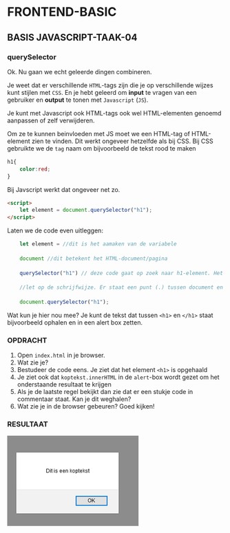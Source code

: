 # FRONTEND-BASIC

## BASIS JAVASCRIPT-TAAK-04

### querySelector

Ok. Nu gaan we echt geleerde dingen combineren.

Je weet dat er verschillende `HTML`-tags zijn die je op verschillende wijzes kunt stijlen met `CSS`. En je hebt geleerd om __input__ te vragen van een gebruiker en __output__ te tonen met `Javascript` (`JS`).

Je kunt met Javascript ook HTML-tags ook wel HTML-elementen genoemd aanpassen of zelf verwijderen.

Om ze te kunnen beinvloeden met JS moet we een HTML-tag of HTML-element zien te vinden. Dit werkt ongeveer hetzelfde als bij CSS. Bij CSS gebruikte we de `tag` naam om bijvoorbeeld de tekst rood te maken

```css
h1{
    color:red;
}
```

Bij Javscript werkt dat ongeveer net zo.

```html
<script>
    let element = document.querySelector("h1");
</script>
```

Laten we de code even uitleggen:

```js
    let element = //dit is het aamaken van de variabele

    document //dit betekent het HTML-document/pagina

    querySelector("h1") // deze code gaat op zoek naar h1-element. Het is een soort zoekmachine binnen je webpagina.

    //let op de schrijfwijze. Er staat een punt (.) tussen document en queryselector

    document.querySelector("h1");
```

Wat kun je hier nou mee? Je kunt de tekst dat tussen `<h1>` en `</h1>` staat bijvoorbeeld ophalen en in een alert box zetten.

### OPDRACHT

1. Open `index.html` in je browser.
2. Wat zie je?
3. Bestudeer de code eens. Je ziet dat het element `<h1>` is opgehaald
4. Je ziet ook dat `koptekst.innerHTML` in de `alert`-box wordt gezet om het onderstaande resultaat te krijgen
5. Als je de laatste regel bekijkt dan zie dat er een stukje code in commentaar staat. Kan je dit weghalen?
6. Wat zie je in de browser gebeuren? Goed kijken!

### RESULTAAT

![querySelector](images/querySelector.png)
